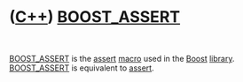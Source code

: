 
 

 

 

 

 

([C++](Cpp.md)) [BOOST\_ASSERT](CppBOOST_ASSERT.md)
=====================================================

 

[BOOST\_ASSERT](CppBOOST_ASSERT.md) is the [assert](CppAssert.md)
[macro](CppMacro.md) used in the [Boost](CppBoost.md)
[library](CppLibrary.md). [BOOST\_ASSERT](CppBOOST_ASSERT.md) is
equivalent to [assert](CppAssert.md).

 

 

 

 

 

 

